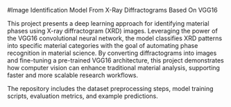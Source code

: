 #Image Identification Model From X-Ray Diffractograms Based On VGG16

This project presents a deep learning approach for identifying material phases using X-ray diffractogram (XRD) images. Leveraging the power of the VGG16 convolutional neural network, the model classifies XRD patterns into specific material categories with the goal of automating phase recognition in material science. By converting diffractograms into images and fine-tuning a pre-trained VGG16 architecture, this project demonstrates how computer vision can enhance traditional material analysis, supporting faster and more scalable research workflows.

The repository includes the dataset preprocessing steps, model training scripts, evaluation metrics, and example predictions.
